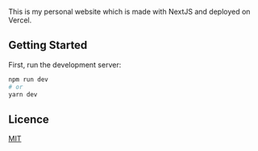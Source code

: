 This is my personal website which is made with NextJS and deployed on Vercel.

## Getting Started

First, run the development server:

```bash
npm run dev
# or
yarn dev
```

## Licence 

[MIT](https://github.com/A-da-m/website/blob/master/LICENSE)
